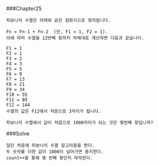 ###Chapter25

    피보나치 수열은 아래와 같은 점화식으로 정의됩니다.

    Fn = Fn-1 + Fn-2  (단, F1 = 1, F2 = 1).
    이에 따라 수열을 12번째 항까지 차례대로 계산하면 다음과 같습니다.

    F1 = 1
    F2 = 1
    F3 = 2
    F4 = 3
    F5 = 5
    F6 = 8
    F7 = 13
    F8 = 21
    F9 = 34
    F10 = 55
    F11 = 89
    F12 = 144
    수열의 값은 F12에서 처음으로 3자리가 됩니다.

    피보나치 수열에서 값이 처음으로 1000자리가 되는 것은 몇번째 항입니까?

###Solve

    일단 처음에 피보나치 수열 알고리즘을 짠다.
    두 숫자를 더한 값이 1000이 넘어가면 중지한다.
    count++을 통해 몇 번째 항인지 파악한다.